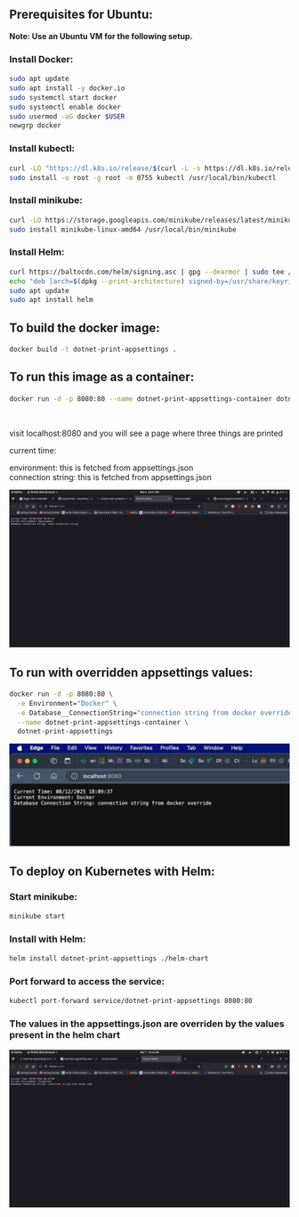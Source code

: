 ## Prerequisites for Ubuntu:

**Note: Use an Ubuntu VM for the following setup.**

### Install Docker:
```bash
sudo apt update
sudo apt install -y docker.io
sudo systemctl start docker
sudo systemctl enable docker
sudo usermod -aG docker $USER
newgrp docker
```

### Install kubectl:
```bash
curl -LO "https://dl.k8s.io/release/$(curl -L -s https://dl.k8s.io/release/stable.txt)/bin/linux/amd64/kubectl"
sudo install -o root -g root -m 0755 kubectl /usr/local/bin/kubectl
```

### Install minikube:
```bash
curl -LO https://storage.googleapis.com/minikube/releases/latest/minikube-linux-amd64
sudo install minikube-linux-amd64 /usr/local/bin/minikube
```

### Install Helm:
```bash
curl https://baltocdn.com/helm/signing.asc | gpg --dearmor | sudo tee /usr/share/keyrings/helm.gpg > /dev/null
echo "deb [arch=$(dpkg --print-architecture) signed-by=/usr/share/keyrings/helm.gpg] https://baltocdn.com/helm/stable/debian/ all main" | sudo tee /etc/apt/sources.list.d/helm-stable-debian.list
sudo apt update
sudo apt install helm
```

## To build the docker image:
```bash
docker build -t dotnet-print-appsettings .
```

## To run this image as a container:
```bash
docker run -d -p 8080:80 --name dotnet-print-appsettings-container dotnet-print-appsettings
```

<br>


visit localhost:8080 and you will see a page where three things are printed<br>

current time:<br>

environment: this is fetched from appsettings.json<br>
connection string: this is fetched from appsettings.json<br>

![Output Screenshot](images/output-ss.png)


## To run with overridden appsettings values:
```bash
docker run -d -p 8080:80 \
  -e Environment="Docker" \
  -e Database__ConnectionString="connection string from docker override" \
  --name dotnet-print-appsettings-container \
  dotnet-print-appsettings
```

![Docker Override Output Screenshot](images/docker-override-output.png)

## To deploy on Kubernetes with Helm:

### Start minikube:
```bash
minikube start
```

### Install with Helm:
```bash
helm install dotnet-print-appsettings ./helm-chart
```

### Port forward to access the service:
```bash
kubectl port-forward service/dotnet-print-appsettings 8080:80
```

### The values in the appsettings.json are overriden by the values present in the helm chart
![Overriden Output Screenshot](images/overriden-values.png)


